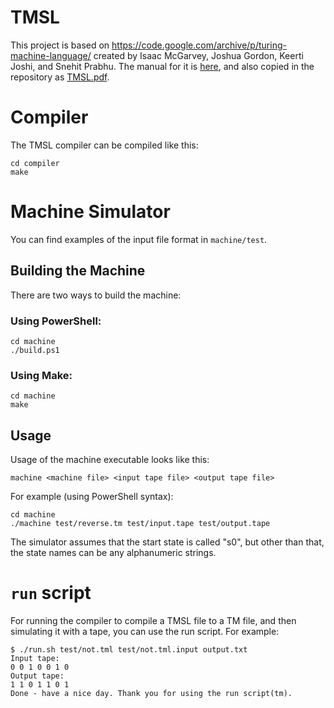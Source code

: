 # TMSL
This project is based on https://code.google.com/archive/p/turing-machine-language/ created by Isaac McGarvey, Joshua Gordon, Keerti Joshi, and Snehit Prabhu. The manual for it is [here](https://www.cs.columbia.edu/~sedwards/classes/2008/w4115-fall/reports/TMSL.pdf), and also copied in the repository as [TMSL.pdf](TMSL.pdf).

# Compiler
The TMSL compiler can be compiled like this:
```
cd compiler
make
```

# Machine Simulator
You can find examples of the input file format in `machine/test`.

## Building the Machine
There are two ways to build the machine:

### Using PowerShell:
```
cd machine
./build.ps1
```

### Using Make:
```
cd machine
make
```

## Usage
Usage of the machine executable looks like this:
```
machine <machine file> <input tape file> <output tape file>
```

For example (using PowerShell syntax):
```
cd machine
./machine test/reverse.tm test/input.tape test/output.tape
```

The simulator assumes that the start state is called "s0", but other than that, the state names can be any alphanumeric strings.

# `run` script
For running the compiler to compile a TMSL file to a TM file, and then simulating it with a tape, you can use the run script. For example:
```
$ ./run.sh test/not.tml test/not.tml.input output.txt
Input tape:
0 0 1 0 0 1 0
Output tape:
1 1 0 1 1 0 1 
Done - have a nice day. Thank you for using the run script(tm).
```
